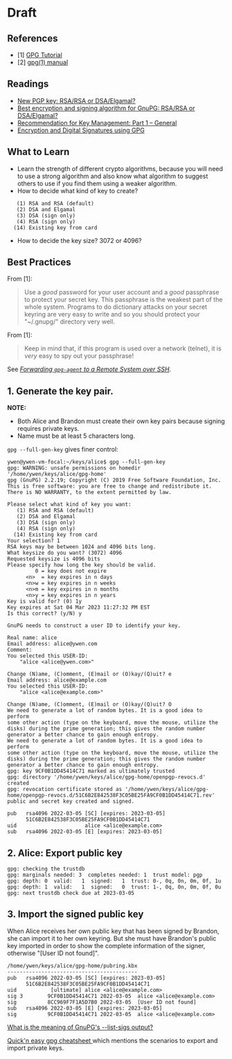 # Draft

## References

- [1] [GPG Tutorial](https://futureboy.us/pgp.html)
- [2] [gpg(1) manual](http://manpages.ubuntu.com/manpages/focal/man1/gpg.1.html)

## Readings

- [New PGP key: RSA/RSA or DSA/Elgamal?](https://security.stackexchange.com/a/72586/80050)
- [Best encryption and signing algorithm for GnuPG: RSA/RSA or DSA/Elgamal?](https://superuser.com/a/541162/224429)
- [Recommendation for Key Management: Part 1 – General](https://csrc.nist.gov/publications/detail/sp/800-57-part-1/rev-5/final)
- [Encryption and Digital Signatures using GPG](https://cran.r-project.org/web/packages/gpg/vignettes/intro.html)

## What to Learn

- Learn the strength of different crypto algorithms, because you will need to use a strong algorithm and also know what algorithm to suggest others to use if you find them using a weaker algorithm.
- How to decide what kind of key to create?

```
   (1) RSA and RSA (default)
   (2) DSA and Elgamal
   (3) DSA (sign only)
   (4) RSA (sign only)
  (14) Existing key from card
```

- How to decide the key size? 3072 or 4096?

## Best Practices

From [1]:

> Use a *good* password for your user account and a *good* passphrase to protect your secret key. This passphrase is the weakest part of the whole system. Programs to do dictionary attacks on your secret keyring are very easy to write and so you should protect your "~/.gnupg/" directory very well.

From [1]:

> Keep in mind that, if this program is used over a network (telnet), it is *very* easy to spy out your passphrase!

See [_Forwarding `gpg-agent` to a Remote System over SSH_](https://yaobinwen.github.io/2022/02/20/Forwarding-gpg-agent.html).

## 1. Generate the key pair.

**NOTE:**
- Both Alice and Brandon must create their own key pairs because signing requires private keys.
- Name must be at least 5 characters long.

`gpg --full-gen-key` gives finer control:

```
ywen@ywen-vm-focal:~/keys/alice$ gpg --full-gen-key
gpg: WARNING: unsafe permissions on homedir '/home/ywen/keys/alice/gpg-home'
gpg (GnuPG) 2.2.19; Copyright (C) 2019 Free Software Foundation, Inc.
This is free software: you are free to change and redistribute it.
There is NO WARRANTY, to the extent permitted by law.

Please select what kind of key you want:
   (1) RSA and RSA (default)
   (2) DSA and Elgamal
   (3) DSA (sign only)
   (4) RSA (sign only)
  (14) Existing key from card
Your selection? 1
RSA keys may be between 1024 and 4096 bits long.
What keysize do you want? (3072) 4096
Requested keysize is 4096 bits
Please specify how long the key should be valid.
         0 = key does not expire
      <n>  = key expires in n days
      <n>w = key expires in n weeks
      <n>m = key expires in n months
      <n>y = key expires in n years
Key is valid for? (0) 1y
Key expires at Sat 04 Mar 2023 11:27:32 PM EST
Is this correct? (y/N) y

GnuPG needs to construct a user ID to identify your key.

Real name: alice
Email address: alice@ywen.com
Comment:
You selected this USER-ID:
    "alice <alice@ywen.com>"

Change (N)ame, (C)omment, (E)mail or (O)kay/(Q)uit? e
Email address: alice@example.com
You selected this USER-ID:
    "alice <alice@example.com>"

Change (N)ame, (C)omment, (E)mail or (O)kay/(Q)uit? O
We need to generate a lot of random bytes. It is a good idea to perform
some other action (type on the keyboard, move the mouse, utilize the
disks) during the prime generation; this gives the random number
generator a better chance to gain enough entropy.
We need to generate a lot of random bytes. It is a good idea to perform
some other action (type on the keyboard, move the mouse, utilize the
disks) during the prime generation; this gives the random number
generator a better chance to gain enough entropy.
gpg: key 9CF0B1DD45414C71 marked as ultimately trusted
gpg: directory '/home/ywen/keys/alice/gpg-home/openpgp-revocs.d' created
gpg: revocation certificate stored as '/home/ywen/keys/alice/gpg-home/openpgp-revocs.d/51C6B2E842538F3C05BE25FA9CF0B1DD45414C71.rev'
public and secret key created and signed.

pub   rsa4096 2022-03-05 [SC] [expires: 2023-03-05]
      51C6B2E842538F3C05BE25FA9CF0B1DD45414C71
uid                      alice <alice@example.com>
sub   rsa4096 2022-03-05 [E] [expires: 2023-03-05]
```

## 2. Alice: Export public key

```
gpg: checking the trustdb
gpg: marginals needed: 3  completes needed: 1  trust model: pgp
gpg: depth: 0  valid:   1  signed:   1  trust: 0-, 0q, 0n, 0m, 0f, 1u
gpg: depth: 1  valid:   1  signed:   0  trust: 1-, 0q, 0n, 0m, 0f, 0u
gpg: next trustdb check due at 2023-03-05
```

## 3. Import the signed public key

When Alice receives her own public key that has been signed by Brandon, she can import it to her own keyring. But she must have Brandon's public key imported in order to show the complete information of the signer, otherwise "[User ID not found]".

```
/home/ywen/keys/alice/gpg-home/pubring.kbx
------------------------------------------
pub   rsa4096 2022-03-05 [SC] [expires: 2023-03-05]
      51C6B2E842538F3C05BE25FA9CF0B1DD45414C71
uid           [ultimate] alice <alice@example.com>
sig 3        9CF0B1DD45414C71 2022-03-05  alice <alice@example.com>
sig          8CC969F7F1A5D7B0 2022-03-05  [User ID not found]
sub   rsa4096 2022-03-05 [E] [expires: 2023-03-05]
sig          9CF0B1DD45414C71 2022-03-05  alice <alice@example.com>
```



[What is the meaning of GnuPG's --list-sigs output?](https://security.stackexchange.com/q/141501/80050)

[Quick'n easy gpg cheatsheet ](http://irtfweb.ifa.hawaii.edu/~lockhart/gpg/) which mentions the scenarios to export and import private keys.
